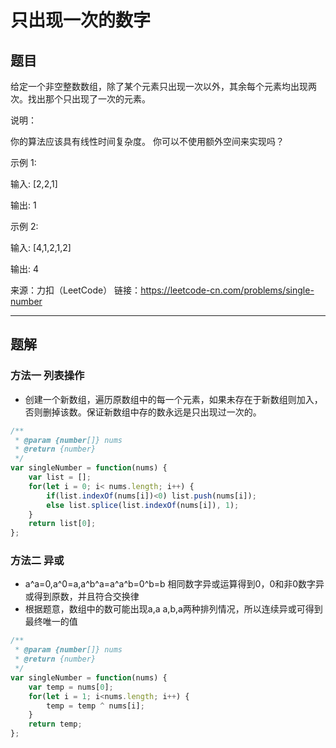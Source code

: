 # 只出现一次的数字

## 题目

给定一个非空整数数组，除了某个元素只出现一次以外，其余每个元素均出现两次。找出那个只出现了一次的元素。

说明：

你的算法应该具有线性时间复杂度。 你可以不使用额外空间来实现吗？

示例 1:

输入: [2,2,1]

输出: 1

示例 2:

输入: [4,1,2,1,2]

输出: 4

来源：力扣（LeetCode）
链接：https://leetcode-cn.com/problems/single-number

---

## 题解

### 方法一 列表操作

- 创建一个新数组，遍历原数组中的每一个元素，如果未存在于新数组则加入，否则删掉该数。保证新数组中存的数永远是只出现过一次的。

```javascript
/**
 * @param {number[]} nums
 * @return {number}
 */
var singleNumber = function(nums) {
    var list = [];
    for(let i = 0; i< nums.length; i++) {
        if(list.indexOf(nums[i])<0) list.push(nums[i]);
        else list.splice(list.indexOf(nums[i]), 1);
    }
    return list[0];
};
```

### 方法二 异或

- a^a=0,a^0=a,a^b^a=a^a^b=0^b=b 相同数字异或运算得到0，0和非0数字异或得到原数，并且符合交换律
- 根据题意，数组中的数可能出现a,a  a,b,a两种排列情况，所以连续异或可得到最终唯一的值

```javascript
/**
 * @param {number[]} nums
 * @return {number}
 */
var singleNumber = function(nums) {
    var temp = nums[0];
    for(let i = 1; i<nums.length; i++) {
        temp = temp ^ nums[i];
    }
    return temp;
};
```
